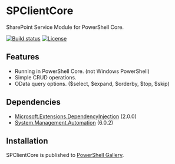 # SPClientCore

SharePoint Service Module for PowerShell Core.

[![Build status](https://ci.appveyor.com/api/projects/status/2peof4ky3h78goeg?svg=true)](https://ci.appveyor.com/project/karamem0/SPClientCore)
[![License](https://img.shields.io/github/license/karamem0/SPClientCore.svg)](https://github.com/karamem0/SPClientCore/blob/master/LICENSE)

## Features

- Running in PowerShell Core. (not Windows PowerShell)
- Simple CRUD operations.
- OData query options. ($select, $expand, $orderby, $top, $skip)

## Dependencies

- [Microsoft.Extensions.DependencyInjection](https://www.nuget.org/packages/Microsoft.Extensions.DependencyInjection/2.0.0) (2.0.0)
- [System.Management.Automation](https://powershell.myget.org/feed/powershell-core/package/nuget/System.Management.Automation/6.0.2) (6.0.2)

## Installation

SPClientCore is published to [PowerShell Gallery](https://www.powershellgallery.com/packages/SPClientCore).
